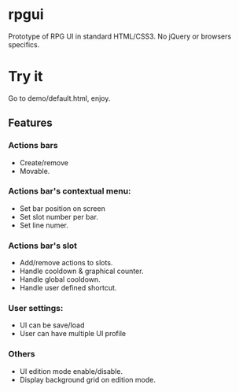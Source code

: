 # rpgui
Prototype of RPG UI in standard HTML/CSS3. No jQuery or browsers specifics.

# Try it
Go to demo/default.html, enjoy.

## Features

### Actions bars
 - Create/remove
 - Movable.
 
### Actions bar's contextual menu:
 - Set bar position on screen
 - Set slot number per bar.
 - Set line numer.

### Actions bar's slot
 - Add/remove actions to slots.
 - Handle cooldown & graphical counter.
 - Handle global cooldown.
 - Handle user defined shortcut.

### User settings: 
 - UI can be save/load
 - User can have multiple UI profile
 
### Others
 - UI edition mode enable/disable.
 - Display background grid on edition mode.
